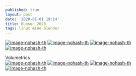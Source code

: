 ```yaml
---
published: true
layout: post
date: '2020-01-01 19:14'
title: Bunsen 2020
tags: linux mine blender
---
```

[![image-nohash-th](https://images.weserv.nl/?url=https://i.imgur.com/qjiy6jOb.png)](https://images.weserv.nl/?url=https://i.imgur.com/qjiy6jO.png)
[![image-nohash-th](https://images.weserv.nl/?url=https://i.imgur.com/jzg9B8eb.png)](https://images.weserv.nl/?url=https://i.imgur.com/jzg9B8e.png)
[![image-nohash-th](https://images.weserv.nl/?url=https://i.imgur.com/oh1Bktnb.png)](https://images.weserv.nl/?url=https://i.imgur.com/oh1Bktn.png)
[![image-nohash-th](https://images.weserv.nl/?url=https://i.imgur.com/7TF6deWb.png)](https://images.weserv.nl/?url=https://i.imgur.com/7TF6deW.png)

Volumetrics  
[![image-nohash-th](https://images.weserv.nl/?url=https://i.imgur.com/Vk32Jlqb.png)](https://images.weserv.nl/?url=https://i.imgur.com/Vk32Jlq.png)
[![image-nohash-th](https://images.weserv.nl/?url=https://i.imgur.com/GBPjmL9b.png)](https://images.weserv.nl/?url=https://i.imgur.com/GBPjmL9.png)
[![image-nohash-th](https://images.weserv.nl/?url=https://i.imgur.com/j4vqkFab.png)](https://images.weserv.nl/?url=https://i.imgur.com/j4vqkFa.png)
[![image-nohash-th](https://images.weserv.nl/?url=https://i.imgur.com/EkgqPkhb.png)](https://images.weserv.nl/?url=https://i.imgur.com/EkgqPkh.png)
